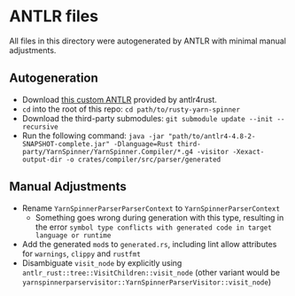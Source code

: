 # ANTLR files

All files in this directory were autogenerated by ANTLR with minimal manual adjustments.

## Autogeneration

- Download [this custom ANTLR](https://github.com/rrevenantt/antlr4rust/releases/tag/antlr4-4.8-2-Rust0.3.0-beta)
  provided by antlr4rust.
- `cd` into the root of this repo: `cd path/to/rusty-yarn-spinner`
- Download the third-party submodules: `git submodule update --init --recursive`
- Run the following
  command: `java -jar "path/to/antlr4-4.8-2-SNAPSHOT-complete.jar" -Dlanguage=Rust third-party/YarnSpinner/YarnSpinner.Compiler/*.g4 -visitor -Xexact-output-dir -o crates/compiler/src/parser/generated`

## Manual Adjustments

* Rename `YarnSpinnerParserParserContext` to `YarnSpinnerParserContext`
    * Something goes wrong during generation with this type, resulting in the
      error `symbol type conflicts with generated code in target language or runtime`
* Add the generated `mod`s to `generated.rs`, including lint allow attributes for `warnings`, `clippy` and `rustfmt`
* Disambiguate `visit_node` by explicitly using `antlr_rust::tree::VisitChildren::visit_node` (other variant would be `yarnspinnerparservisitor::YarnSpinnerParserVisitor::visit_node`)
